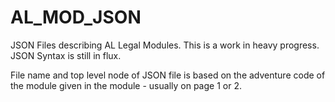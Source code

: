 # AL_MOD_JSON
JSON Files describing AL Legal Modules.
This is a work in heavy progress.  JSON Syntax is still in flux.

File name and top level node of JSON file is based on the adventure code of the module given in the module - usually on page 1 or 2.
